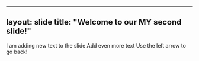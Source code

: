 
---
layout: slide
title: "Welcome to our MY second slide!"
---
I am adding new text to the slide
Add even more text
Use the left arrow to go back!




